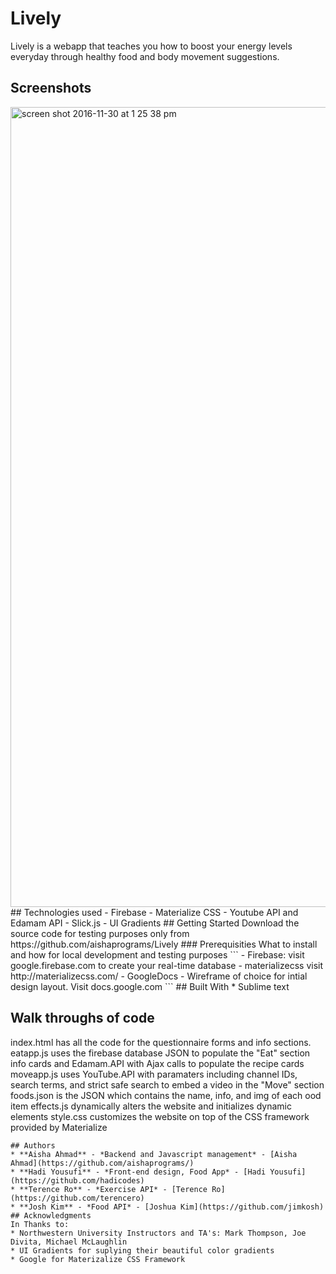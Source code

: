 # Lively
Lively is a webapp that teaches you how to boost your energy levels everyday through healthy food and body movement suggestions.
## Screenshots
<img width="1280" alt="screen shot 2016-11-30 at 1 25 38 pm" src="https://cloud.githubusercontent.com/assets/20719058/20768010/ed3ec158-b701-11e6-9269-bb1ef930dd75.png">
## Technologies used
- Firebase
- Materialize CSS
- Youtube API and Edamam API
- Slick.js
- UI Gradients
## Getting Started
Download the source code for testing purposes only from https://github.com/aishaprograms/Lively
### Prerequisities
What to install and how for local development and testing purposes
```
- Firebase: visit google.firebase.com to create your real-time database
- materializecss visit http://materializecss.com/
- GoogleDocs - Wireframe of choice for intial design layout. Visit docs.google.com
```
## Built With
* Sublime text

## Walk throughs of code
index.html has all the code for the questionnaire forms and info sections. 
eatapp.js uses the firebase database JSON to populate the "Eat" section info cards and Edamam.API with Ajax calls to populate the recipe cards
moveapp.js uses YouTube.API with paramaters including channel IDs, search terms, and strict safe search to embed a video in the "Move" section
foods.json is the JSON which contains the name, info, and img of each ood item
effects.js dynamically alters the website and initializes dynamic elements
style.css customizes the website on top of the CSS framework provided by Materialize
```
## Authors
* **Aisha Ahmad** - *Backend and Javascript management* - [Aisha Ahmad](https://github.com/aishaprograms/)
* **Hadi Yousufi** - *Front-end design, Food App* - [Hadi Yousufi](https://github.com/hadicodes)
* **Terence Ro** - *Exercise API* - [Terence Ro](https://github.com/terencero)
* **Josh Kim** - *Food API* - [Joshua Kim](https://github.com/jimkosh)
## Acknowledgments
In Thanks to:
* Northwestern University Instructors and TA's: Mark Thompson, Joe Divita, Michael McLaughlin
* UI Gradients for suplying their beautiful color gradients
* Google for Materizalize CSS Framework